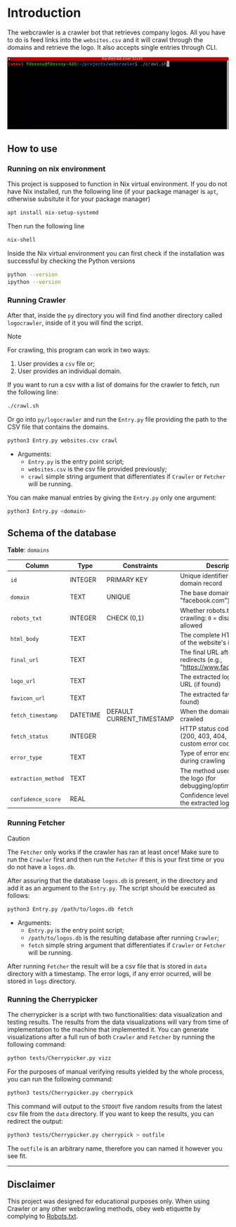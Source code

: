 # Introduction

The webcrawler is a crawler bot that retrieves company logos. All you have to do is feed links into the `websites.csv` and it will crawl through the domains and retrieve the logo. It also accepts single entries through CLI.

![WebcrawlerAction](./webcrawler.gif)

## How to use

### Running on nix environment

This project is supposed to function in Nix virtual environment. If you do not have Nix installed, run the following line (if your package manager is `apt`, otherwise subsitute it for your package manager)

```bash
apt install nix-setup-systemd
```

Then run the following line

```bash
nix-shell
```

Inside the Nix virtual environment you can first check if the installation was successful by checking the Python versions

```bash
python --version
ipython --version
```

### Running Crawler

After that, inside the `py` directory you will find find another directory called `logocrawler`, inside of it you will find the script. 

> [!NOTE]
> For crawling, this program can work in two ways:
>
> 1) User provides a `csv` file or;
> 2) User provides an individual domain.

If you want to run a csv with a list of domains for the crawler to fetch, run the following line:

```bash
./crawl.sh
```

Or go into `py/logocrawler` and run the `Entry.py` file providing the path to the CSV file that contains the domains.

```bash
python3 Entry.py websites.csv crawl
```
- Arguments:
  - `Entry.py` is the entry point script;
  - `websites.csv` is the csv file provided previously;
  - `crawl` simple string argument that differentiates if `Crawler` or `Fetcher` will be running.

You can make manual entries by giving the `Entry.py` only one argument:

```bash
python3 Entry.py <domain>
```

## Schema of the database

**Table**: `domains`

| Column | Type | Constraints | Description |
|--------|------|-------------|-------------|
| `id` | INTEGER | PRIMARY KEY | Unique identifier for each domain record |
| `domain` | TEXT | UNIQUE | The base domain name (e.g., "facebook.com") |
| `robots_txt` | INTEGER | CHECK (0,1) | Whether robots.txt allows crawling: `0` = disallowed, `1` = allowed |
| `html_body` | TEXT | | The complete HTML content of the website's index page |
| `final_url` | TEXT | | The final URL after following redirects (e.g., "https://www.facebook.com") |
| `logo_url` | TEXT | | The extracted logo image URL (if found) |
| `favicon_url` | TEXT | | The extracted favicon URL (if found) |
| `fetch_timestamp` | DATETIME | DEFAULT CURRENT_TIMESTAMP | When the domain was last crawled |
| `fetch_status` | INTEGER | | HTTP status code received (200, 403, 404, etc.) or custom error codes |
| `error_type` | TEXT | | Type of error encountered during crawling |
| `extraction_method` | TEXT | | The method used to extract the logo (for debugging/optimization) |
| `confidence_score` | REAL | | Confidence level (0.0-1.0) in the extracted logo accuracy |

### Running Fetcher

> [!CAUTION]
> The `Fetcher` only works if the crawler has ran at least once!
> Make sure to run the `Crawler` first and then run the `Fetcher` if this is your first time or you do not have a `logos.db`.

After assuring that the database `logos.db` is present, in the directory and add it as an argument to the `Entry.py`. The script should be executed as follows:

```bash
python3 Entry.py /path/to/logos.db fetch 
```

- Arguments:
  - `Entry.py` is the entry point script;
  - `/path/to/logos.db` is the resulting database after running `Crawler`;
  - `fetch` simple string argument that differentiates if `Crawler` or `Fetcher` will be running.

After running `Fetcher` the result will be a csv file that is stored in `data` directory with a timestamp. The error logs, if any error ocurred, will be stored in `logs` directory.

### Running the Cherrypicker

The cherrypicker is a script with two functionalities: data visualization and testing results. The results from the data visualizations will vary from time of implementation to the machine that implemented it. You can generate visualizations after a full run of both `Crawler` and `Fetcher` by running the following command:

```bash
python tests/Cherrypicker.py vizz
```

For the purposes of manual verifying results yielded by the whole process, you can run the following command:

```bash
python3 tests/Cherrypicker.py cherrypick
```

This command will output to the `STDOUT` five random results from the latest csv file from the `data` directory. If you want to keep the results, you can redirect the output:

```bash
python3 tests/Cherrypicker.py cherrypick > outfile
```

The `outfile` is an arbitrary name, therefore you can named it however you see fit.

____
## Disclaimer

This project was designed for educational purposes only. When using Crawler or any other webcrawling methods, obey web etiquette by complying to [Robots.txt](https://developers.google.com/search/docs/crawling-indexing/robots/intro).


